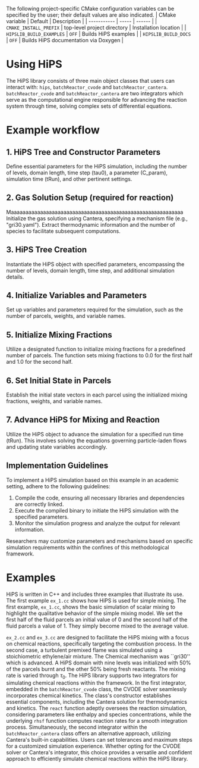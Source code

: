 


The following project-specific CMake configuration variables can be specified by the user; their default values are also indicated.
| CMake variable | Default | Description |
| ----------- | ----- | ------ |
| `CMAKE_INSTALL_PREFIX`   | top-level project directory | Installation location |
| `HIPSLIB_BUILD_EXAMPLES` | `OFF` | Builds HiPS examples |
| `HIPSLIB_BUILD_DOCS`     | `OFF` | Builds HiPS documentation via Doxygen |

# Using HiPS
The HiPS library consists of three main object classes that users can interact with: `hips`, `batchReactor_cvode` and `batchReactor_cantera`. `batchReactor_cvode` and `batchReactor_cantera` are two integrators which serve as the computational engine responsible for advancing the reaction system through time, solving complex sets of differential equations.  

# Example workflow

## 1. HiPS Tree and Constructor Parameters

Define essential parameters for the HiPS simulation, including the number of levels, domain length, time step (tau0), a parameter (C_param), simulation time (tRun), and other pertinent settings.

## 2. Gas Solution Setup (required for reaction)
Maaaaaaaaaaaaaaaaaaaaaaaaaaaaaaaaaaaaaaaaaaaaaaaaaaaaaaaaaaa
Initialize the gas solution using Cantera, specifying a mechanism file (e.g., "gri30.yaml"). Extract thermodynamic information and the number of species to facilitate subsequent computations.

## 3. HiPS Tree Creation

Instantiate the HiPS object with specified parameters, encompassing the number of levels, domain length, time step, and additional simulation details.

## 4. Initialize Variables and Parameters

Set up variables and parameters required for the simulation, such as the number of parcels, weights, and variable names.

## 5. Initialize Mixing Fractions

Utilize a designated function to initialize mixing fractions for a predefined number of parcels. The function sets mixing fractions to 0.0 for the first half and 1.0 for the second half.

## 6. Set Initial State in Parcels

Establish the initial state vectors in each parcel using the initialized mixing fractions, weights, and variable names.

## 7. Advance HiPS for Mixing and Reaction

Utilize the HiPS object to advance the simulation for a specified run time (tRun). This involves solving the equations governing particle-laden flows and updating state variables accordingly.

## Implementation Guidelines

To implement a HiPS simulation based on this example in an academic setting, adhere to the following guidelines:

1. Compile the code, ensuring all necessary libraries and dependencies are correctly linked.
2. Execute the compiled binary to initiate the HiPS simulation with the specified parameters.
3. Monitor the simulation progress and analyze the output for relevant information.

Researchers may customize parameters and mechanisms based on specific simulation requirements within the confines of this methodological framework.


 # Examples
HiPS is written in C++ and includes three examples that illustrate its use. The first example `ex_1.cc` shows how HiPS is used for simple mixing. 
The first example, `ex_1.cc`, shows the basic simulation of scalar mixing to highlight the qualitative behavior of the simple mixing model. We set the first half of the fluid parcels an initial value of 0 and the second half of the fluid parcels a value of 1. They simply become mixed to the average value. 



`ex_2.cc` and `ex_3.cc` are designed to facilitate the HiPS mixing with a focus on chemical reactions, specifically targeting the combustion process. In the second case, a turbulent premixed flame was simulated using a stoichiometric ethylene/air mixture. The Chemical mechanism was ``gri30'' which is advanced. A HiPS domain with nine levels was
initialized with 50\% of the parcels burnt and the other 50\% being fresh reactants. The mixing rate
is varied through $\tau_0$. 
The HiPS library supports two integrators for simulating chemical reactions within the framework. In the first integrator, embedded in the `batchReactor_cvode` class, the CVODE solver seamlessly incorporates chemical kinetics. The class's constructor establishes essential components, including the Cantera solution for thermodynamics and kinetics. The `react` function adeptly oversees the reaction simulation, considering parameters like enthalpy and species concentrations, while the underlying `rhsf` function computes reaction rates for a smooth integration process. Simultaneously, the second integrator within the `batchReactor_cantera` class offers an alternative approach, utilizing Cantera's built-in capabilities. Users can set tolerances and maximum steps for a customized simulation experience. Whether opting for the CVODE solver or Cantera's integrator, this choice provides a versatile and confident approach to efficiently simulate chemical reactions within the HiPS library.

